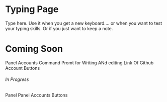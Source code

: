# Typing Page
Type here. Use it when you get a new keyboard.... or when you want to test your typing skills. Or if you just want to keep a note.

# Coming Soon

Panel Accounts
Command Promt for Writing ANd editing
Link Of Github Account
Buttons

###### In Progress

Panel
Panel Accounts
Buttons
